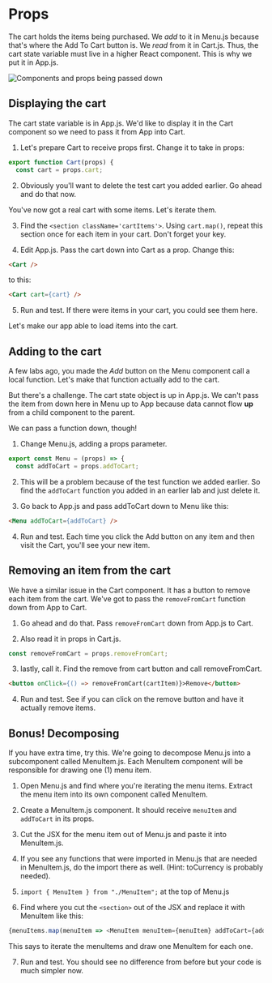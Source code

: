 # Props
<!-- Time: 15 minutes without the bonus. 20 with -->

The cart holds the items being purchased. We *add* to it in Menu.js because that's where the Add To Cart button is. We *read* from it in Cart.js. Thus, the cart state variable must live in a higher React component. This is why we put it in App.js.

<!-- Diagram of the two components -->
![Components and props being passed down](../images/Props.png)

## Displaying the cart
The cart state variable is in App.js. We'd like to display it in the Cart component so we need to pass it from App into Cart.

1. Let's prepare Cart to receive props first. Change it to take in props:
```JavaScript
export function Cart(props) {
  const cart = props.cart;
```

2. Obviously you'll want to delete the test cart you added earlier. Go ahead and do that now.

You've now got a real cart with some items. Let's iterate them.

3. Find the `<section className='cartItems'>`. Using `cart.map()`, repeat this section once for each item in your cart. Don't forget your key.

4. Edit App.js. Pass the cart down into Cart as a prop. Change this:
```HTML
<Cart />
```
to this:
```HTML
<Cart cart={cart} />
```

5. Run and test. If there were items in your cart, you could see them here. 

Let's make our app able to load items into the cart.

## Adding to the cart
A few labs ago, you made the *Add* button on the Menu component call a local function. Let's make that function actually add to the cart.

But there's a challenge. The cart state object is up in App.js. We can't pass the item from down here in Menu up to App because data cannot flow **up** from a child component to the parent.

We can pass a function down, though!

1. Change Menu.js, adding a props parameter.
```JavaScript
export const Menu = (props) => {
  const addToCart = props.addToCart;
```

2. This will be a problem because of the test function we added earlier. So find the `addToCart` function you added in an earlier lab and just delete it.

3. Go back to App.js and pass addToCart down to Menu like this:
```HTML
<Menu addToCart={addToCart} />
```

4. Run and test. Each time you click the Add button on any item and then visit the Cart, you'll see your new item.

## Removing an item from the cart
We have a similar issue in the Cart component. It has a button to remove each item from the cart. We've got to pass the `removeFromCart` function down from App to Cart.

1. Go ahead and do that. Pass `removeFromCart` down from App.js to Cart.

2. Also read it in props in Cart.js.
```JavaScript
const removeFromCart = props.removeFromCart;
```

3. lastly, call it. Find the remove from cart button and call removeFromCart.
```HTML
<button onClick={() => removeFromCart(cartItem)}>Remove</button>
```

4. Run and test. See if you can click on the remove button and have it actually remove items.

## Bonus! Decomposing

If you have extra time, try this. We're going to decompose Menu.js into a subcomponent called MenuItem.js. Each MenuItem component will be responsible for drawing one (1) menu item.

1. Open Menu.js and find where you're iterating the menu items. Extract the menu item into its own component called MenuItem. 

2. Create a MenuItem.js component. It should receive `menuItem` and `addToCart` in its props.

3. Cut the JSX for the menu item out of Menu.js and paste it into MenuItem.js.

4. If you see any functions that were imported in Menu.js that are needed in MenuItem.js, do the import there as well. (Hint: toCurrency is probably needed).

5. `import { MenuItem } from "./MenuItem";` at the top of Menu.js

6. Find where you cut the `<section>` out of the JSX and replace it with MenuItem like this:
```JavaScript
{menuItems.map(menuItem => <MenuItem menuItem={menuItem} addToCart={addToCart} key={menuItem.id} />)}
```

This says to iterate the menuItems and draw one MenuItem for each one.

7. Run and test. You should see no difference from before but your code is much simpler now.